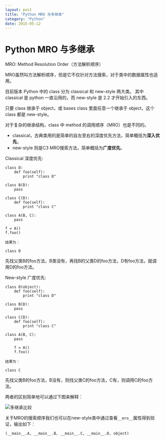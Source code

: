 ```yaml
---
layout: post
title: "Python MRO 与多继承"
category: "Python"
date: 2015-05-12
---
```



# Python MRO 与多继承


MRO: Method Resolution Order（方法解析顺序）

MRO虽然叫方法解析顺序，但是它不仅针对方法搜索，对于类中的数据属性也适用。


目前版本 Python 中的 class 分为 classical 和 new-style 两大类。
其中 classical 是 python 一直沿用的，而 new-style 是 2.2 才开始引入的东西。

只要 class 继承于 object，或 bases class 里面任意一个继承于 object，这个 class 都是 new-style。

对于复杂的继承结构，class 中 method 的调用顺序（MRO）也是不同的。

* classical，古典类用的是简单的自左至右的深度优先方法，简单概括为**深入优先**。
* new-style 则是C3 MRO搜索方法，简单概括为**广度优先**。

<!-- more -->

Classical  深度优先:
    
    class D:
        def foo(self):
            print "class D"
               
    class B(D):
        pass
           
    class C(D):   
        def foo(self):
            print "class C"
               
    class A(B, C):
        pass
           
    f = A()
    f.foo()
    
    结果为：
    
    class D
先找父类B的foo方法，B类没有，再找B的父类D的foo方法，D有foo方法，就调用D的foo方法。


New-style   广度优先: 

    class D(object):
        def foo(self):
            print "class D"
                
    class B(D):
        pass
            
    class C(D):   
        def foo(self):
            print "class C"
                
    class A(B, C):
        pass
                
        f = A()
        f.foo()
    
    结果为：
    
    class C

先找父类B的foo方法，B没有，则找父类C的foo方法，C有，则调用C的foo方法。

两者的区别简单地可以通过下图来解释：

![多继承比较](http://zhujinliang.qiniudn.com/img/blog/python/python-mro.jpg)

关于MRO的搜索顺序我们也可以在new-style类中通过查看`__mro__`属性得到验证，输出如下：

    (__main__.A, __main__.B, __main__.C, __main__.D, object)



























